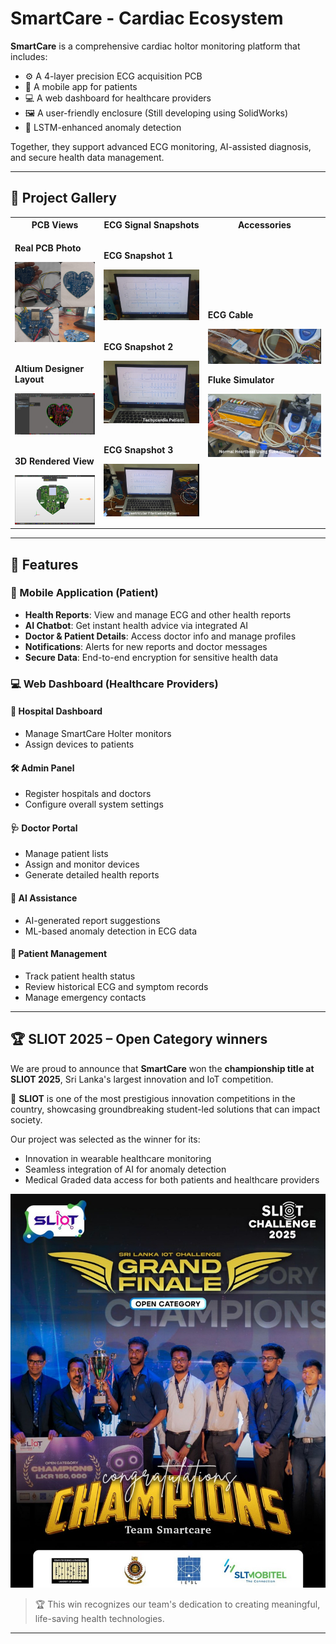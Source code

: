 # SmartCare - Cardiac Ecosystem

**SmartCare** is a comprehensive cardiac holtor monitoring platform that includes:
- ⚙️ A 4-layer precision ECG acquisition PCB  
- 📱 A mobile app for patients  
- 💻 A web dashboard for healthcare providers  
- 🖼️ A user-friendly enclosure (Still developing using SolidWorks)  
- 🧠 LSTM-enhanced anomaly detection  

Together, they support advanced ECG monitoring, AI-assisted diagnosis, and secure health data management.

---

## 📸 Project Gallery

<table>
  <tr>
    <th>PCB Views</th>
    <th>ECG Signal Snapshots</th>
    <th>Accessories</th>
  </tr>
  <tr>
    <td>
      <p><strong>Real PCB Photo</strong></p>
      <img src="Assets/pcb.jpg" alt="Real PCB" width="400"/><br><br>
      <p><strong>Altium Designer Layout</strong></p>
      <img src="Assets/altium.jpg" alt="Altium PCB" width="400"/><br><br>
      <p><strong>3D Rendered View</strong></p>
      <img src="Assets/3d.jpg" alt="3D PCB" width="400"/>
    </td>
    <td>
      <p><strong>ECG Snapshot 1</strong></p>
      <img src="Assets/ecg.jpg" alt="ECG Snapshot 1" width="500"/><br><br>
      <p><strong>ECG Snapshot 2</strong></p>
      <img src="Assets/tr.jpg" alt="ECG Snapshot 2" width="500"/><br><br>
      <p><strong>ECG Snapshot 3</strong></p>
      <img src="Assets/ventricular.jpg" alt="ECG Snapshot 3" width=500"/>
    </td>
    <td>
      <p><strong>ECG Cable</strong></p>
      <img src="Assets/cable.jpg" alt="ECG Cable" width="600"/>
      <p><strong>Fluke Simulator</strong></p>
      <img src="Assets/fluke.jpg" alt="Fluke" width="600"/>
    </td>
  </tr>
</table>

---





## 🚀 Features

### 📱 Mobile Application (Patient)
- **Health Reports**: View and manage ECG and other health reports
- **AI Chatbot**: Get instant health advice via integrated AI
- **Doctor & Patient Details**: Access doctor info and manage profiles
- **Notifications**: Alerts for new reports and doctor messages
- **Secure Data**: End-to-end encryption for sensitive health data

### 💻 Web Dashboard (Healthcare Providers)

#### 🏥 Hospital Dashboard
- Manage SmartCare Holter monitors
- Assign devices to patients

#### 🛠 Admin Panel
- Register hospitals and doctors
- Configure overall system settings

#### 🩺 Doctor Portal
- Manage patient lists
- Assign and monitor devices
- Generate detailed health reports

#### 🤖 AI Assistance
- AI-generated report suggestions
- ML-based anomaly detection in ECG data

#### 👥 Patient Management
- Track patient health status
- Review historical ECG and symptom records
- Manage emergency contacts

---

## 🏆 SLIOT 2025 – Open Category winners

We are proud to announce that **SmartCare** won the **championship title at SLIOT 2025**, Sri Lanka's largest innovation and IoT competition.

🏅 **SLIOT** is one of the most prestigious innovation competitions in the country, showcasing groundbreaking student-led solutions that can impact society.

Our project was selected as the winner for its:
- Innovation in wearable healthcare monitoring
- Seamless integration of AI for anomaly detection
- Medical Graded data access for both patients and healthcare providers

![SLIOT Winning Moment](Assets/sliot.jpg)

> 🏆 This win recognizes our team's dedication to creating meaningful, life-saving health technologies.

---

